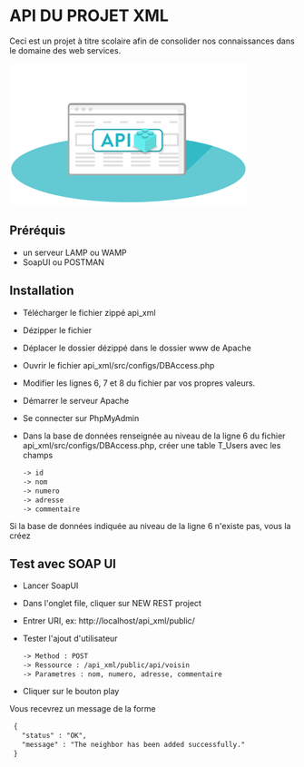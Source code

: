 # API DU PROJET XML
Ceci est un projet à titre scolaire afin de consolider nos connaissances dans le domaine des web services. 

![image](https://github.com/Emmanuelle15/APIDUPROJETXML/blob/master/api.gif)

## Préréquis
- un serveur LAMP ou WAMP
- SoapUI ou POSTMAN


## Installation
- Télécharger le fichier zippé api_xml 
- Dézipper le fichier
- Déplacer le dossier dézippé dans le dossier www de Apache
- Ouvrir le fichier api_xml/src/configs/DBAccess.php
- Modifier les lignes 6, 7 et 8 du fichier par vos propres valeurs.
- Démarrer le serveur Apache
- Se connecter sur PhpMyAdmin
- Dans la base de données renseignée au niveau de la ligne 6 du fichier api_xml/src/configs/DBAccess.php, créer une table T_Users avec les champs 

      -> id
      -> nom
      -> numero
      -> adresse
      -> commentaire

 Si la base de données indiquée au niveau de la ligne 6 n'existe pas, vous la créez 
 
## Test avec SOAP UI
- Lancer SoapUI
- Dans l'onglet file, cliquer sur NEW REST project
- Entrer URI, ex: http://localhost/api_xml/public/
- Tester l'ajout d'utilisateur


      -> Method : POST
      -> Ressource : /api_xml/public/api/voisin
      -> Parametres : nom, numero, adresse, commentaire
      
    
    
- Cliquer sur le bouton play 

Vous recevrez un message de la forme 

     {
       "status" : "OK",
       "message" : "The neighbor has been added successfully."
     }



        
    
    
    
    
    

